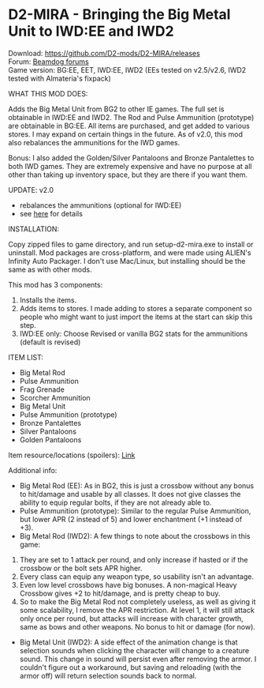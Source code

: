 # D2-MIRA - Bringing the Big Metal Unit to IWD:EE and IWD2
Download: https://github.com/D2-mods/D2-MIRA/releases  
Forum: [Beamdog forums](https://forums.beamdog.com/discussion/82755/mod-d2-mira-bringing-the-big-metal-unit-to-iwd-ee-and-iwd2-also-bg-ee/)  
Game version: BG:EE, EET, IWD:EE, IWD2 (EEs tested on v2.5/v2.6, IWD2 tested with Almateria's fixpack)


WHAT THIS MOD DOES:

Adds the Big Metal Unit from BG2 to other IE games. The full set is obtainable in IWD:EE and IWD2. The Rod and Pulse Ammunition (prototype) are obtainable in BG:EE. All items are purchased, and get added to various stores. I may expand on certain things in the future. As of v2.0, this mod also rebalances the ammunitions for the IWD games.

Bonus: I also added the Golden/Silver Pantaloons and Bronze Pantalettes to both IWD games. They are extremely expensive and have no purpose at all other than taking up inventory space, but they are there if you want them.


UPDATE:
v2.0
- rebalances the ammunitions (optional for IWD:EE)
- see [here](https://forums.beamdog.com/discussion/comment/1176211/#Comment_1176211) for details


INSTALLATION:

Copy zipped files to game directory, and run setup-d2-mira.exe to install or uninstall. Mod packages are cross-platform, and were made using ALIEN's Infinity Auto Packager. I don't use Mac/Linux, but installing should be the same as with other mods.

This mod has 3 components:
1. Installs the items.
2. Adds items to stores. I made adding to stores a separate component so people who might want to just import the items at the start can skip this step.
3. IWD:EE only: Choose Revised or vanilla BG2 stats for the ammunitions (default is revised)


ITEM LIST:

- Big Metal Rod
- Pulse Ammunition
- Frag Grenade
- Scorcher Ammunition
- Big Metal Unit
- Pulse Ammunition (prototype)
- Bronze Pantalettes
- Silver Pantaloons
- Golden Pantaloons

Item resource/locations (spoilers): [Link](https://raw.githubusercontent.com/D2-mods/D2-MIRA/main/d2-mira/Item%20locations%20(spoilers).txt)

Additional info:
- Big Metal Rod (EE): As in BG2, this is just a crossbow without any bonus to hit/damage and usable by all classes. It does not give classes the ability to equip regular bolts, if they are not already able to.
- Pulse Ammunition (prototype): Similar to the regular Pulse Ammunition, but lower APR (2 instead of 5) and lower enchantment (+1 instead of +3).
- Big Metal Rod (IWD2): A few things to note about the crossbows in this game:
1. They are set to 1 attack per round, and only increase if hasted or if the crossbow or the bolt sets APR higher.
2. Every class can equip any weapon type, so usability isn't an advantage.
3. Even low level crossbows have big bonuses. A non-magical Heavy Crossbow gives +2 to hit/damage, and is pretty cheap to buy.
4. So to make the Big Metal Rod not completely useless, as well as giving it some scalability, I remove the APR restriction. At level 1, it will still attack only once per round, but attacks will increase with character growth, same as bows and other weapons. No bonus to hit or damage (for now).
- Big Metal Unit (IWD2): A side effect of the animation change is that selection sounds when clicking the character will change to a creature sound. This change in sound will persist even after removing the armor. I couldn't figure out a workaround, but saving and reloading (with the armor off) will return selection sounds back to normal.